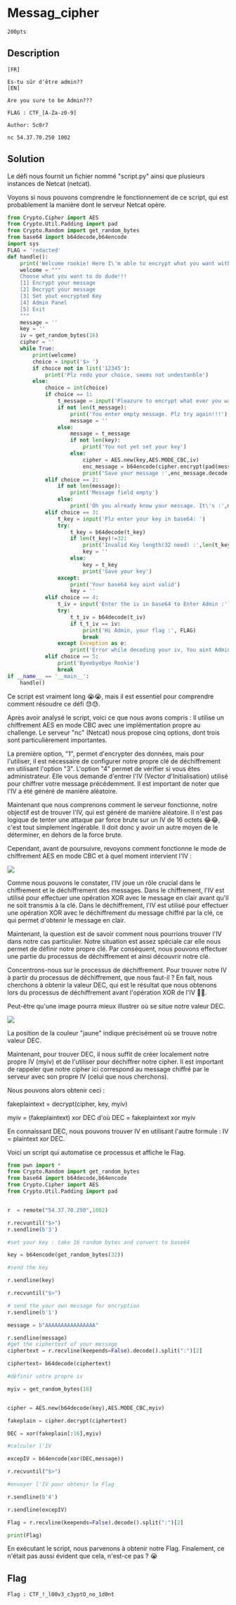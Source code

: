# Messag_cipher
```
200pts
```
## Description
```
[FR]

Es-tu sûr d'être admin??
[EN]

Are you sure to be Admin???

FLAG : CTF_[A-Za-z0-9]

Author: 5c0r7

nc 54.37.70.250 1002 

```
## Solution
Le défi nous fournit un fichier nommé "script.py" ainsi que plusieurs instances de Netcat (netcat).

Voyons si nous pouvons comprendre le fonctionnement de ce script, qui est probablement la manière dont le serveur Netcat opère.
```python
from Crypto.Cipher import AES
from Crypto.Util.Padding import pad
from Crypto.Random import get_random_bytes
from base64 import b64decode,b64encode
import sys
FLAG = 'redacted'
def handle():
    print('Welcome rookie! Here I\'m able to encrypt what you want with AES in CBC mode.\nDon\'t try to Enter in Admin room if you aint.\nLet\'s go!!!')
    welcome = """
    Choose what you want to do dude!!!
    [1] Encrypt your message
    [2] Decrypt your message
    [3] Set yout encrypted Key
    [4] Admin Panel
    [5] Exit
    """
    message = ''
    key = ''
    iv = get_random_bytes(16)
    cipher = ''
    while True:
        print(welcome)
        choice = input('$> ')
        if choice not in list('12345'):
            print('Plz redo your choice, seems not undestanble')
        else:
            choice = int(choice)
            if choice == 1:
                t_message = input('Pleazure to encrypt what ever you want. Just tell me :')
                if not len(t_message):
                    print('You enter empty message. Plz try again!!!')
                    message = ''
                else:
                    message = t_message
                    if not len(key):
                        print('You not yet set your key')
                    else:
                        cipher = AES.new(key,AES.MODE_CBC,iv)
                        enc_message = b64encode(cipher.encrypt(pad(message.encode(),AES.block_size)))
                        print('Save your message :',enc_message.decode())
            elif choice == 2:
                if not len(message):
                    print('Message field empty')
                else:
                    print('Oh you already know your message. It\'s :',message)
            elif choice == 3:
                t_key = input('Plz enter your key in base64: ')
                try:
                    t_key = b64decode(t_key)
                    if len(t_key)!=32:
                        print('Invalid Key length(32 need) :',len(t_key))
                        key = ''
                    else:
                        key = t_key
                        print('Save your key')
                except:
                    print('Your base64 key aint valid')
                    key = ''
            elif choice == 4:
                t_iv = input('Enter the iv in base64 to Enter Admin :')
                try:
                    t_t_iv = b64decode(t_iv)
                    if t_t_iv == iv:
                        print('Hi Admin, your flag :', FLAG)
                        break
                except Exception as e:
                    print('Error while decoding your iv, You aint Admin!!!')
            elif choice == 5:
                print('Byeebyebye Rookie')
                break
if __name__ == '__main__':
    handle()
```

Ce script est vraiment long 😭😭, mais il est essentiel pour comprendre comment résoudre ce défi 😓😓.

Après avoir analysé le script, voici ce que nous avons compris : Il utilise un chiffrement AES en mode CBC avec une implémentation propre au challenge. Le serveur "nc" (Netcat) nous propose cinq options, dont trois sont particulièrement importantes.

La première option, "1", permet d'encrypter des données, mais pour l'utiliser, il est nécessaire de configurer notre propre clé de déchiffrement en utilisant l'option "3". L'option "4" permet de vérifier si vous êtes administrateur. Elle vous demande d'entrer l'IV (Vector d'Initialisation) utilisé pour chiffrer votre message précédemment. Il est important de noter que l'IV a été généré de manière aléatoire.

Maintenant que nous comprenons comment le serveur fonctionne, notre objectif est de trouver l'IV, qui est généré de manière aléatoire. Il n'est pas logique de tenter une attaque par force brute sur un IV de 16 octets 😂😂, c'est tout simplement ingérable. Il doit donc y avoir un autre moyen de le déterminer, en dehors de la force brute.

Cependant, avant de poursuivre, revoyons comment fonctionne le mode de chiffrement AES en mode CBC et à quel moment intervient l'IV :

<img src="File\FileMessage_Cipher\CBC_process.png">

Comme nous pouvons le constater, l'IV joue un rôle crucial dans le chiffrement et le déchiffrement des messages. Dans le chiffrement, l'IV est utilisé pour effectuer une opération XOR avec le message en clair avant qu'il ne soit transmis à la clé. Dans le déchiffrement, l'IV est utilisé pour effectuer une opération XOR avec le déchiffrement du message chiffré par la clé, ce qui permet d'obtenir le message en clair.

Maintenant, la question est de savoir comment nous pourrions trouver l'IV dans notre cas particulier. Notre situation est assez spéciale car elle nous permet de définir notre propre clé. Par conséquent, nous pouvons effectuer une partie du processus de déchiffrement et ainsi découvrir notre clé.

Concentrons-nous sur le processus de déchiffrement. Pour trouver notre IV à partir du processus de déchiffrement, que nous faut-il ? En fait, nous cherchons à obtenir la valeur DEC, qui est le résultat que nous obtenons lors du processus de déchiffrement avant l'opération XOR de l'IV 🤯🤯.

Peut-être qu'une image pourra mieux illustrer où se situe notre valeur DEC.

<img src="File\FileMessage_Cipher\DEC_CBC_process.png">

La position de la couleur "jaune" indique précisément où se trouve notre valeur DEC.

Maintenant, pour trouver DEC, il nous suffit de créer localement notre propre IV (myiv) et de l'utiliser pour déchiffrer notre cipher. Il est important de rappeler que notre cipher ici correspond au message chiffré par le serveur avec son propre IV (celui que nous cherchons).

Nous pouvons alors obtenir ceci :

fakeplaintext = decrypt(cipher, key, myiv)

myiv = (fakeplaintext) xor DEC
d'où DEC = fakeplaintext xor myiv

En connaissant DEC, nous pouvons trouver IV en utilisant l'autre formule : IV = plaintext xor DEC.

Voici un script qui automatise ce processus et affiche le Flag.
```python
from pwn import *
from Crypto.Random import get_random_bytes
from base64 import b64decode,b64encode
from Crypto.Cipher import AES
from Crypto.Util.Padding import pad


r  = remote("54.37.70.250",1002)

r.recvuntil("$>")
r.sendline(b'3')

#set your key : take 16 random bytes and convert to base64 

key = b64encode(get_random_bytes(32))

#send the key 

r.sendline(key)

r.recvuntil("$>")

# send the your own message for encryption 
r.sendline(b'1')

message = b"AAAAAAAAAAAAAAAA"

r.sendline(message)
#get the ciphertext of your message 
ciphertext = r.recvline(keepends=False).decode().split(":")[2]

ciphertext= b64decode(ciphertext)

#définir votre propre iv 

myiv = get_random_bytes(16)


cipher = AES.new(b64decode(key),AES.MODE_CBC,myiv)

fakeplain = cipher.decrypt(ciphertext)

DEC = xor(fakeplain[:16],myiv)

#calculer l'IV

excepIV = b64encode(xor(DEC,message))

r.recvuntil("$>")

#envoyer l'IV pour obtenir le Flag 

r.sendline(b'4')

r.sendline(excepIV)

Flag = r.recvline(keepends=False).decode().split(":")[2]

print(Flag)
```
En exécutant le script, nous parvenons à obtenir notre Flag. Finalement, ce n'était pas aussi évident que cela, n'est-ce pas ? 😭

## Flag 
```
Flag : CTF_!_l00v3_c3yptO_no_1d0nt
```
